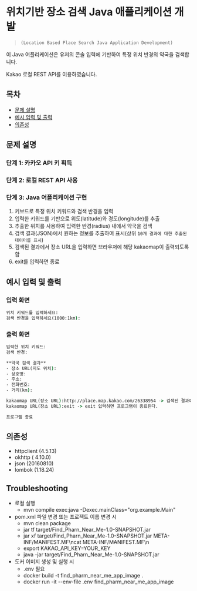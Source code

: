 # 위치기반 장소 검색 Java 애플리케이션 개발
> ```(Location Based Place Search Java Application Development)```

이 Java 어플리케이션은 유저의 콘솔 입력에 기반하여 특정 위치 반경의 약국을 검색합니다.

Kakao 로컬 REST API를 이용하였습니다.

## 목차
- [문제 설명](#문제-설명)
- [예시 입력 및 출력](#예시-입력-및-출력)
- [의존성](#의존성)

## 문제 설명

### 단계 1: 카카오 API 키 획득
### 단계 2: 로컬 REST API 사용
### 단계 3: Java 어플리케이션 구현
1. 키보드로 특정 위치 키워드와 검색 반경을 입력
2. 입력한 키워드를 기반으로 위도(latitude)와 경도(longitude)를 추출
3. 추출한 위치를 사용하여 입력한 반경(radius) 내에서 약국을 검색
4. 검색 결과(JSON)에서 원하는 정보를 추출하여 표시(상위 ```10개 결과에 대한 추출된 데이터를 표시```)
5. 검색된 결과에서 장소 URL을 입력하면 브라우저에 해당 kakaomap이 출력되도록 함
6. exit를 입력하면 종료


## 예시 입력 및 출력

### 입력 화면

```cmd
위치 키워드를 입력하세요:  
검색 반경을 입력하세요(1000:1km):  
```

### 출력 화면

```cmd
입력한 위치 키워드:  
검색 반경:  

**약국 검색 결과**
- 장소 URL(지도 위치):
- 상호명:
- 주소:
- 전화번호:
- 거리(km):

kakaomap URL(장소 URL):http://place.map.kakao.com/26338954 -> 검색된 결과에서 장소 URL을 복사하여 붙여넣기 한 후 엔터 -> 브라우져가 실행
kakaomap URL(장소 URL):exit -> exit 입력하면 프로그램이 종료된다.

프로그램 종료
```

## 의존성
- httpclient (4.5.13)
- okhttp ( 4.10.0)
- json (20160810)
- lombok (1.18.24)

## Troubleshooting
- 로컬 실행
  - mvn compile exec:java -Dexec.mainClass="org.example.Main"
- pom.xml 파일 변경 또는 프로젝트 이름 변경 시
  - mvn clean package
  - jar tf target/Find_Pharn_Near_Me-1.0-SNAPSHOT.jar
  - jar xf target/Find_Pharn_Near_Me-1.0-SNAPSHOT.jar META-INF/MANIFEST.MF\ncat META-INF/MANIFEST.MF\n
  - export KAKAO_API_KEY=YOUR_KEY
  - java -jar target/Find_Pharn_Near_Me-1.0-SNAPSHOT.jar
- 도커 이미지 생성 및 실행 시
  - .env 필요
  - docker build -t find_pharm_near_me_app_image .
  - docker run -it --env-file .env find_pharm_near_me_app_image